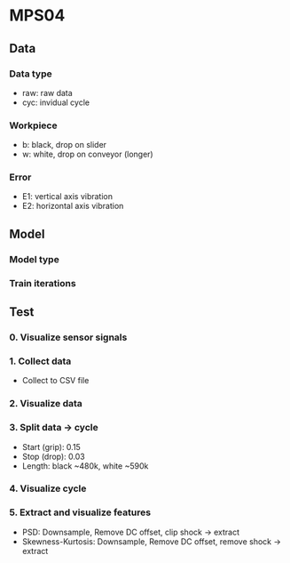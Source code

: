 # MPS04

## Data
### Data type
- raw: raw data
- cyc: invidual cycle
### Workpiece
- b: black, drop on slider
- w: white, drop on conveyor (longer)
### Error
- E1: vertical axis vibration
- E2: horizontal axis vibration

## Model
### Model type
### Train iterations

## Test
### 0. Visualize sensor signals
### 1. Collect data
- Collect to CSV file
### 2. Visualize data
### 3. Split data -> cycle
- Start (grip): 0.15
- Stop (drop): 0.03
- Length: black ~480k, white ~590k
### 4. Visualize cycle
### 5. Extract and visualize features
- PSD: Downsample, Remove DC offset, clip shock -> extract
- Skewness-Kurtosis: Downsample, Remove DC offset, remove shock -> extract
